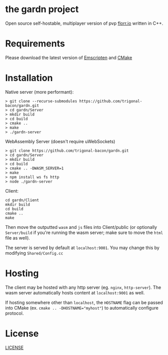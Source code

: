 # the gardn project
Open source self-hostable, multiplayer version of pvp [florr.io](https://static.florr.io/old/) written in C++.

# Requirements
Please download the latest version of [Emscripten](https://emscripten.org/docs/getting_started/downloads.html) and [CMake](https://cmake.org/download/)

# Installation

Native server (more performant):
```
> git clone --recurse-submodules https://github.com/trigonal-bacon/gardn.git
> cd gardn/Server
> mkdir build
> cd build
> cmake ..
> make
> ./gardn-server
```

WebAssembly Server (doesn't require uWebSockets)
```
> git clone https://github.com/trigonal-bacon/gardn.git
> cd gardn/Server
> mkdir build
> cd build
> cmake .. -DWASM_SERVER=1
> make
> npm install ws fs http
> node ./gardn-server
```

Client:
```
cd gardn/Client
mkdir build
cd build
cmake ..
make
```
Then move the outputted ``wasm`` and ``js`` files into Client/public (or optionally ``Server/build`` if you're running the wasm server; make sure to move the ``html`` file as well).

The server is served by default at ``localhost:9001``. You may change this by modifying ``Shared/Config.cc``

# Hosting 
The client may be hosted with any http server (eg. ``nginx``, ``http-server``). The wasm server automatically hosts content at ``localhost:9001`` as well.

If hosting somewhere other than ``localhost``, the ``HOSTNAME`` flag can be passed into CMake (ex. ``cmake .. -DHOSTNAME="myhost"``) to automatically configure protocol.

# License
[LICENSE](./LICENSE)